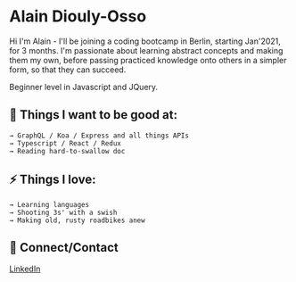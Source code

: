  

# Alain Diouly-Osso

Hi I'm Alain - I'll be joining a coding bootcamp in Berlin, starting Jan'2021, for 3 months.  I'm passionate about learning abstract concepts and making them my own, before passing practiced knowledge onto others in a simpler form, so that they can succeed.

Beginner level in Javascript and JQuery.

## 

## 🌱 Things I want to be good at:

```
→ GraphQL / Koa / Express and all things APIs
→ Typescript / React / Redux
→ Reading hard-to-swallow doc
```

## 

## ⚡ Things I love:

```
→ Learning languages
→ Shooting 3s' with a swish
→ Making old, rusty roadbikes anew

```

## 

## 💬 Connect/Contact

[LinkedIn](https://www.linkedin.com/in/alaindiouly/)
